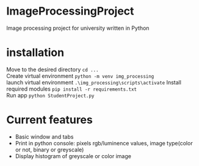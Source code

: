 # ImageProcessingProject
 Image processing project for university written in Python

# installation
Move to the desired directory `cd ...`  
Create virtual environment `python -m venv img_processing`  
launch virtual environment `.\img_processing\scripts\activate`
Install required modules `pip install -r requirements.txt`  
Run app `python StudentProject.py`

# Current features

- Basic window and tabs
- Print in python console: pixels rgb/luminence values, image type(color or not, binary or greyscale)
- Display histogram of greyscale or color image
                  
